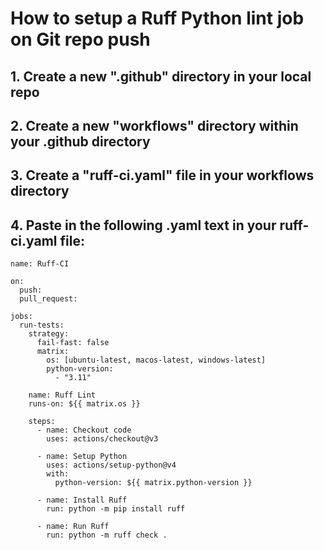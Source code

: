 # How to setup a Ruff Python lint job on Git repo push
## 1. Create a new ".github" directory in your local repo
## 2. Create a new "workflows" directory within your .github directory
## 3. Create a "ruff-ci.yaml" file in your workflows directory
## 4. Paste in the following .yaml text in your ruff-ci.yaml file:
```
name: Ruff-CI

on:
  push:
  pull_request:

jobs:
  run-tests:
    strategy:
      fail-fast: false
      matrix:
        os: [ubuntu-latest, macos-latest, windows-latest]
        python-version:
          - "3.11"
        
    name: Ruff Lint
    runs-on: ${{ matrix.os }}

    steps:
      - name: Checkout code
        uses: actions/checkout@v3

      - name: Setup Python
        uses: actions/setup-python@v4
        with:
          python-version: ${{ matrix.python-version }}

      - name: Install Ruff
        run: python -m pip install ruff

      - name: Run Ruff
        run: python -m ruff check .        
```
